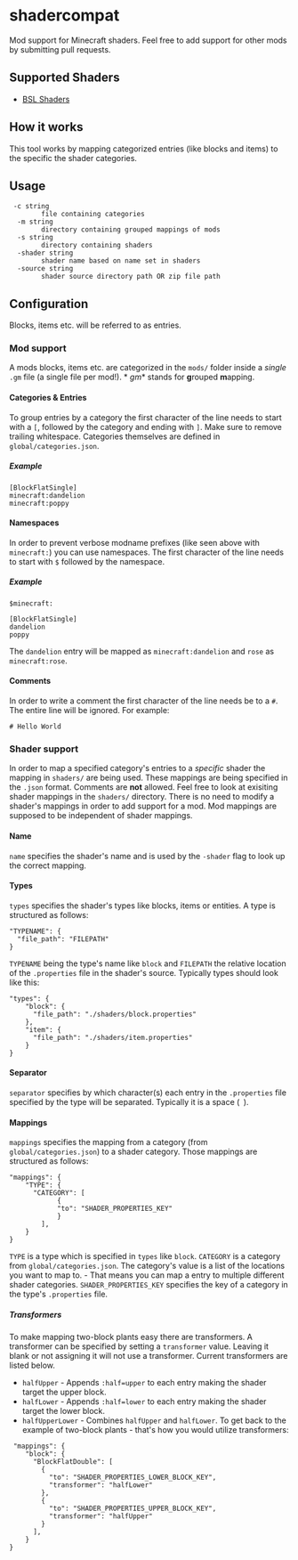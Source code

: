 # shadercompat

Mod support for Minecraft shaders.
Feel free to add support for other mods by submitting pull requests.

## Supported Shaders

- [BSL Shaders](https://www.bslshaders.com)

## How it works

This tool works by mapping categorized entries (like blocks and items) to the specific the shader categories.

## Usage

```
 -c string
        file containing categories
  -m string
        directory containing grouped mappings of mods
  -s string
        directory containing shaders
  -shader string
        shader name based on name set in shaders
  -source string
        shader source directory path OR zip file path
```

## Configuration

Blocks, items etc. will be referred to as entries.

### Mod support

A mods blocks, items etc. are categorized in the `mods/` folder inside a *single* `.gm` file (a single file per mod!). *
*gm** stands for **g**rouped **m**apping.

#### Categories & Entries

To group entries by a category the first character of the line needs to start with a `[`, followed by the category and
ending with `]`. Make sure to remove trailing whitespace.
Categories themselves are defined in `global/categories.json`.

##### Example

```
[BlockFlatSingle]
minecraft:dandelion
minecraft:poppy
```

#### Namespaces

In order to prevent verbose modname prefixes (like seen above with `minecraft:`) you can use namespaces.
The first character of the line needs to start with `$` followed by the namespace.

##### Example

```
$minecraft:

[BlockFlatSingle]
dandelion
poppy
```

The `dandelion` entry will be mapped as `minecraft:dandelion` and `rose` as `minecraft:rose`.

#### Comments

In order to write a comment the first character of the line needs be to a `#`. The entire line will be ignored.
For example:

```
# Hello World
```

### Shader support

In order to map a specified category's entries to a *specific* shader the mapping in `shaders/` are being used. These
mappings are being specified in the `.json` format. Comments are **not** allowed. Feel free to look at exisiting shader
mappings in the `shaders/` directory.
There is no need to modify a shader's mappings in order to add support for a mod. Mod mappings are supposed to be
independent of shader mappings.

#### Name

`name` specifies the shader's name and is used by the `-shader` flag to look up the correct mapping.

#### Types

`types` specifies the shader's types like blocks, items or entities. A type is structured as follows:

```
"TYPENAME": {
  "file_path": "FILEPATH"
}
```

`TYPENAME` being the type's name like `block` and `FILEPATH` the relative location of the `.properties` file in the
shader's source.
Typically types should look like this:

```
"types": {
    "block": {
      "file_path": "./shaders/block.properties"
    },
    "item": {
      "file_path": "./shaders/item.properties"
    }
}
```

#### Separator

`separator` specifies by which character(s) each entry in the `.properties` file specified by the type will be
separated. Typically it is a space (` `).

#### Mappings

`mappings` specifies the mapping from a category (from `global/categories.json`) to a shader category. Those mappings
are structured as follows:

```
"mappings": {
    "TYPE": {
      "CATEGORY": [
            {
            "to": "SHADER_PROPERTIES_KEY"
            }
        ],
    }
}
```

`TYPE` is a type which is specified in `types` like `block`. `CATEGORY` is a category from `global/categories.json`. The
category's value is a list of the locations you want to map to. - That means you can map a entry to multiple different
shader categories. `SHADER_PROPERTIES_KEY` specifies the key of a category in the type's `.properties` file.

##### Transformers

To make mapping two-block plants easy there are transformers. A transformer can be specified by setting a `transformer`
value. Leaving it blank or not assigning it will not use a transformer.
Current transformers are listed below.

- `halfUpper` - Appends `:half=upper` to each entry making the shader target the upper block.
- `halfLower` - Appends `:half=lower` to each entry making the shader target the lower block.
- `halfUpperLower` - Combines `halfUpper` and `halfLower`.
  To get back to the example of two-block plants - that's how you would utilize transformers:

```
 "mappings": {
    "block": {
      "BlockFlatDouble": [
        {
          "to": "SHADER_PROPERTIES_LOWER_BLOCK_KEY",
          "transformer": "halfLower"
        },
        {
          "to": "SHADER_PROPERTIES_UPPER_BLOCK_KEY",
          "transformer": "halfUpper"
        }
      ],
    }
}
```
